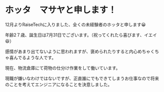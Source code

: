 # ホッタ　マサヤと申します！
12月よりRaiseTechに入りました、全くの未経験者のホッタと申します😀

年齢2７歳、誕生日は7月31日でございます。（祝ってくれたら喜びます、イエイ😆）

感情があまり出てないように思われますが、褒められたりすると内心めちゃくちゃ喜んでるような人です。

現在、物流倉庫にて荷物の仕分け作業をして働いています。

現職が嫌いなわけではないですが、正直誰にでもできてしまうお仕事なので将来のことを考えてエンジニアになることを決意しました。



<!---
HottaMasaya/HottaMasaya is a ✨ special ✨ repository because its `README.md` (this file) appears on your GitHub profile.
You can click the Preview link to take a look at your changes.
--->
